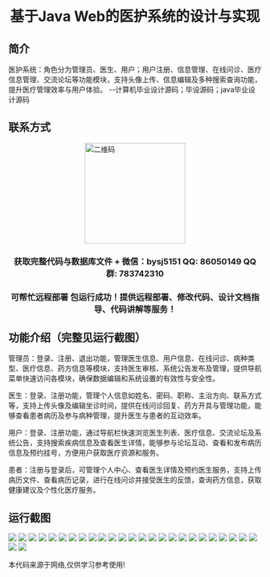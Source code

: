 <p><h1 align="center">基于Java Web的医护系统的设计与实现</h1></p>

## 简介
医护系统：角色分为管理员、医生、用户；用户注册、信息管理、在线问诊、医疗信息管理、交流论坛等功能模块，支持头像上传、信息编辑及多种搜索查询功能，提升医疗管理效率与用户体验。    --计算机毕业设计源码；毕设源码；java毕业设计源码


## 联系方式
<img src="https://bs-1329754181.cos.ap-shanghai.myqcloud.com/wx.jpg" alt="二维码" style="display: block; margin: 0 auto;" width="200px">
<p><h3 align="center">获取完整代码与数据库文件 + 微信：bysj5151 QQ: 86050149 QQ群: 783742310</h3></p>
<p><h3 align="center">可帮忙远程部署 包运行成功！提供远程部署、修改代码、设计文档指导、代码讲解等服务！</h3></p>

## 功能介绍（完整见运行截图）
管理员：登录、注册、退出功能，管理医生信息、用户信息、在线问诊、病种类型、医疗信息、药方信息等模块，支持医生审核、系统公告发布及管理，提供导航菜单快速访问各模块，确保数据编辑和系统设置的有效性与安全性。

医生：登录、注册功能，管理个人信息如姓名、密码、职称、主治方向、联系方式等，支持上传头像及编辑坐诊时间，提供在线问诊回复、药方开具与管理功能，能够查看患者病历及参与病种管理，提升医生与患者的互动效率。

用户：登录、注册功能，通过导航栏快速浏览医生列表、医疗信息、交流论坛及系统公告，支持搜索疾病信息及查看医生详情，能够参与论坛互动、查看和发布病历信息及预约挂号，方便用户获取医疗资源和服务。

患者：注册与登录后，可管理个人中心、查看医生详情及预约医生服务，支持上传病历文件、查看病历记录，进行在线问诊并接受医生的反馈，查询药方信息，获取健康建议及个性化医疗服务。


## 运行截图
![](https://bs-1329754181.cos.ap-shanghai.myqcloud.com/ssm/JavaWebMedicalSystem/img/001.jpg)
![](https://bs-1329754181.cos.ap-shanghai.myqcloud.com/ssm/JavaWebMedicalSystem/img/002.jpg)
![](https://bs-1329754181.cos.ap-shanghai.myqcloud.com/ssm/JavaWebMedicalSystem/img/003.jpg)
![](https://bs-1329754181.cos.ap-shanghai.myqcloud.com/ssm/JavaWebMedicalSystem/img/004.jpg)
![](https://bs-1329754181.cos.ap-shanghai.myqcloud.com/ssm/JavaWebMedicalSystem/img/005.jpg)
![](https://bs-1329754181.cos.ap-shanghai.myqcloud.com/ssm/JavaWebMedicalSystem/img/006.jpg)
![](https://bs-1329754181.cos.ap-shanghai.myqcloud.com/ssm/JavaWebMedicalSystem/img/007.jpg)
![](https://bs-1329754181.cos.ap-shanghai.myqcloud.com/ssm/JavaWebMedicalSystem/img/008.jpg)
![](https://bs-1329754181.cos.ap-shanghai.myqcloud.com/ssm/JavaWebMedicalSystem/img/009.jpg)
![](https://bs-1329754181.cos.ap-shanghai.myqcloud.com/ssm/JavaWebMedicalSystem/img/010.jpg)
![](https://bs-1329754181.cos.ap-shanghai.myqcloud.com/ssm/JavaWebMedicalSystem/img/011.jpg)
![](https://bs-1329754181.cos.ap-shanghai.myqcloud.com/ssm/JavaWebMedicalSystem/img/012.jpg)
![](https://bs-1329754181.cos.ap-shanghai.myqcloud.com/ssm/JavaWebMedicalSystem/img/013.jpg)
![](https://bs-1329754181.cos.ap-shanghai.myqcloud.com/ssm/JavaWebMedicalSystem/img/014.jpg)
![](https://bs-1329754181.cos.ap-shanghai.myqcloud.com/ssm/JavaWebMedicalSystem/img/015.jpg)
![](https://bs-1329754181.cos.ap-shanghai.myqcloud.com/ssm/JavaWebMedicalSystem/img/016.jpg)
![](https://bs-1329754181.cos.ap-shanghai.myqcloud.com/ssm/JavaWebMedicalSystem/img/017.jpg)
![](https://bs-1329754181.cos.ap-shanghai.myqcloud.com/ssm/JavaWebMedicalSystem/img/018.jpg)
![](https://bs-1329754181.cos.ap-shanghai.myqcloud.com/ssm/JavaWebMedicalSystem/img/019.jpg)
![](https://bs-1329754181.cos.ap-shanghai.myqcloud.com/ssm/JavaWebMedicalSystem/img/020.jpg)
![](https://bs-1329754181.cos.ap-shanghai.myqcloud.com/ssm/JavaWebMedicalSystem/img/021.jpg)
![](https://bs-1329754181.cos.ap-shanghai.myqcloud.com/ssm/JavaWebMedicalSystem/img/022.jpg)
![](https://bs-1329754181.cos.ap-shanghai.myqcloud.com/ssm/JavaWebMedicalSystem/img/023.jpg)
![](https://bs-1329754181.cos.ap-shanghai.myqcloud.com/ssm/JavaWebMedicalSystem/img/024.jpg)
![](https://bs-1329754181.cos.ap-shanghai.myqcloud.com/ssm/JavaWebMedicalSystem/img/025.jpg)
![](https://bs-1329754181.cos.ap-shanghai.myqcloud.com/ssm/JavaWebMedicalSystem/img/026.jpg)
![](https://bs-1329754181.cos.ap-shanghai.myqcloud.com/ssm/JavaWebMedicalSystem/img/027.jpg)

<p>本代码来源于网络,仅供学习参考使用!</p>

